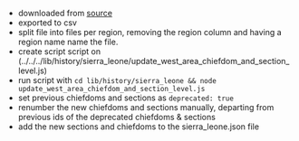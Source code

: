 - downloaded from [source](https://jira.ehealthafrica.org/secure/attachment/11185/RegionWest.xlsx)
- exported to csv
- split file into files per region, removing the region column and having a region name name the file.
- create script script on (../../../lib/history/sierra_leone/update_west_area_chiefdom_and_section_level.js)
- run script with `cd lib/history/sierra_leone && node update_west_area_chiefdom_and_section_level.js`
- set previous chiefdoms and sections as `deprecated: true`
- renumber the new chiefdoms and sections manually, departing from previous ids of the deprecated chiefdoms & sections
- add the new sections and chiefdoms to the sierra_leone.json file
